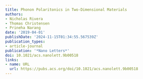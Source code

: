```yaml
---
title: Phonon Polaritonics in Two-Dimensional Materials
authors:
- Nicholas Rivera
- Thomas Christensen
- Prineha Narang
date: '2019-04-01'
publishDate: '2024-11-15T01:34:55.567539Z'
publication_types:
- article-journal
publication: '*Nano Letters*'
doi: 10.1021/acs.nanolett.9b00518
links:
- name: URL
  url: https://pubs.acs.org/doi/10.1021/acs.nanolett.9b00518
---
```

